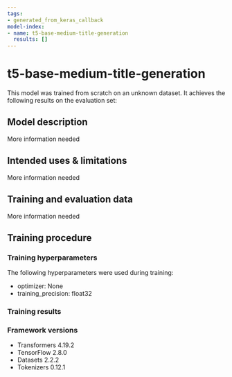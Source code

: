 ```yaml
---
tags:
- generated_from_keras_callback
model-index:
- name: t5-base-medium-title-generation
  results: []
---
```


<!-- This model card has been generated automatically according to the information Keras had access to. You should
probably proofread and complete it, then remove this comment. -->

# t5-base-medium-title-generation

This model was trained from scratch on an unknown dataset.
It achieves the following results on the evaluation set:


## Model description

More information needed

## Intended uses & limitations

More information needed

## Training and evaluation data

More information needed

## Training procedure

### Training hyperparameters

The following hyperparameters were used during training:
- optimizer: None
- training_precision: float32

### Training results



### Framework versions

- Transformers 4.19.2
- TensorFlow 2.8.0
- Datasets 2.2.2
- Tokenizers 0.12.1
